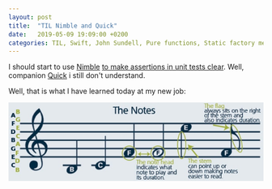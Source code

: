 ```yaml
---
layout: post
title:  "TIL Nimble and Quick"
date:   2019-05-09 19:09:00 +0200
categories: TIL, Swift, John Sundell, Pure functions, Static factory methods, child view controllers, plugins
---
```

I should start to use [Nimble](https://github.com/Quick/Nimble) [to make assertions in unit tests clear](https://github.com/Quick/Quick/blob/master/Documentation/en-us/NimbleAssertions.md). Well, companion [Quick](https://github.com/Quick/Quick) i still don't understand.

Well, that is what I have learned today at my new job:

![](/assets/images/Notes.jpg)
